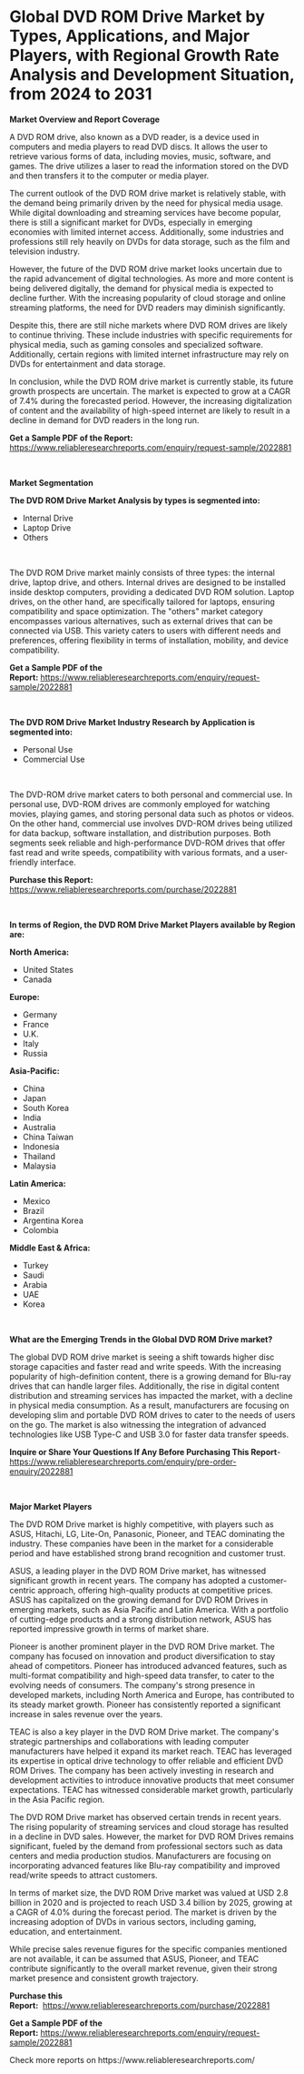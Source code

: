 <p><h1>Global DVD ROM Drive Market by Types, Applications, and Major Players, with Regional Growth Rate Analysis and Development Situation, from 2024 to 2031</h1></p><p><strong>Market Overview and Report Coverage</strong></p>
<p><p>A DVD ROM drive, also known as a DVD reader, is a device used in computers and media players to read DVD discs. It allows the user to retrieve various forms of data, including movies, music, software, and games. The drive utilizes a laser to read the information stored on the DVD and then transfers it to the computer or media player.</p><p>The current outlook of the DVD ROM drive market is relatively stable, with the demand being primarily driven by the need for physical media usage. While digital downloading and streaming services have become popular, there is still a significant market for DVDs, especially in emerging economies with limited internet access. Additionally, some industries and professions still rely heavily on DVDs for data storage, such as the film and television industry.</p><p>However, the future of the DVD ROM drive market looks uncertain due to the rapid advancement of digital technologies. As more and more content is being delivered digitally, the demand for physical media is expected to decline further. With the increasing popularity of cloud storage and online streaming platforms, the need for DVD readers may diminish significantly.</p><p>Despite this, there are still niche markets where DVD ROM drives are likely to continue thriving. These include industries with specific requirements for physical media, such as gaming consoles and specialized software. Additionally, certain regions with limited internet infrastructure may rely on DVDs for entertainment and data storage.</p><p>In conclusion, while the DVD ROM drive market is currently stable, its future growth prospects are uncertain. The market is expected to grow at a CAGR of 7.4% during the forecasted period. However, the increasing digitalization of content and the availability of high-speed internet are likely to result in a decline in demand for DVD readers in the long run.</p></p>
<p><strong>Get a Sample PDF of the Report:</strong> <a href="https://www.reliableresearchreports.com/enquiry/request-sample/2022881">https://www.reliableresearchreports.com/enquiry/request-sample/2022881</a></p>
<p>&nbsp;</p>
<p><strong>Market Segmentation</strong></p>
<p><strong>The DVD ROM Drive Market Analysis by types is segmented into:</strong></p>
<p><ul><li>Internal Drive</li><li>Laptop Drive</li><li>Others</li></ul></p>
<p>&nbsp;</p>
<p><p>The DVD ROM Drive market mainly consists of three types: the internal drive, laptop drive, and others. Internal drives are designed to be installed inside desktop computers, providing a dedicated DVD ROM solution. Laptop drives, on the other hand, are specifically tailored for laptops, ensuring compatibility and space optimization. The "others" market category encompasses various alternatives, such as external drives that can be connected via USB. This variety caters to users with different needs and preferences, offering flexibility in terms of installation, mobility, and device compatibility.</p></p>
<p><strong>Get a Sample PDF of the Report:</strong>&nbsp;<a href="https://www.reliableresearchreports.com/enquiry/request-sample/2022881">https://www.reliableresearchreports.com/enquiry/request-sample/2022881</a></p>
<p>&nbsp;</p>
<p><strong>The DVD ROM Drive Market Industry Research by Application is segmented into:</strong></p>
<p><ul><li>Personal Use</li><li>Commercial Use</li></ul></p>
<p>&nbsp;</p>
<p><p>The DVD-ROM drive market caters to both personal and commercial use. In personal use, DVD-ROM drives are commonly employed for watching movies, playing games, and storing personal data such as photos or videos. On the other hand, commercial use involves DVD-ROM drives being utilized for data backup, software installation, and distribution purposes. Both segments seek reliable and high-performance DVD-ROM drives that offer fast read and write speeds, compatibility with various formats, and a user-friendly interface.</p></p>
<p><strong>Purchase this Report:</strong>&nbsp; <a href="https://www.reliableresearchreports.com/purchase/2022881">https://www.reliableresearchreports.com/purchase/2022881</a></p>
<p>&nbsp;</p>
<p><strong>In terms of Region, the DVD ROM Drive Market Players available by Region are:</strong></p>
<p>
    <p> <strong> North America: </strong>
        <ul>
            <li>United States</li>
            <li>Canada</li>
        </ul>
        </p> 
    <p> <strong> Europe: </strong>
        <ul>
            <li>Germany</li>
            <li>France</li>
            <li>U.K.</li>
            <li>Italy</li>
            <li>Russia</li>
        </ul>
        </p> 
    <p> <strong> Asia-Pacific: </strong>
        <ul>
            <li>China</li>
            <li>Japan</li>
            <li>South Korea</li>
            <li>India</li>
            <li>Australia</li>
            <li>China Taiwan</li>
            <li>Indonesia</li>
            <li>Thailand</li>
            <li>Malaysia</li>
        </ul>
        </p> 
    <p> <strong> Latin America: </strong>
        <ul>
            <li>Mexico</li>
            <li>Brazil</li>
            <li>Argentina Korea</li>
            <li>Colombia</li>
        </ul>
        </p> 
    <p> <strong> Middle East & Africa: </strong>
        <ul>
            <li>Turkey</li>
            <li>Saudi</li>
            <li>Arabia</li>
            <li>UAE</li>
            <li>Korea</li>
        </ul>
    </p>
    </p>
<p>&nbsp;</p>
<p><strong>What are the Emerging Trends in the Global DVD ROM Drive market?</strong></p>
<p><p>The global DVD ROM drive market is seeing a shift towards higher disc storage capacities and faster read and write speeds. With the increasing popularity of high-definition content, there is a growing demand for Blu-ray drives that can handle larger files. Additionally, the rise in digital content distribution and streaming services has impacted the market, with a decline in physical media consumption. As a result, manufacturers are focusing on developing slim and portable DVD ROM drives to cater to the needs of users on the go. The market is also witnessing the integration of advanced technologies like USB Type-C and USB 3.0 for faster data transfer speeds.</p></p>
<p><strong>Inquire or Share Your Questions If Any Before Purchasing This Report</strong>- <a href="https://www.reliableresearchreports.com/enquiry/pre-order-enquiry/2022881">https://www.reliableresearchreports.com/enquiry/pre-order-enquiry/2022881</a></p>
<p>&nbsp;</p>
<p><strong>Major Market Players</strong></p>
<p><p>The DVD ROM Drive market is highly competitive, with players such as ASUS, Hitachi, LG, Lite-On, Panasonic, Pioneer, and TEAC dominating the industry. These companies have been in the market for a considerable period and have established strong brand recognition and customer trust.</p><p>ASUS, a leading player in the DVD ROM Drive market, has witnessed significant growth in recent years. The company has adopted a customer-centric approach, offering high-quality products at competitive prices. ASUS has capitalized on the growing demand for DVD ROM Drives in emerging markets, such as Asia Pacific and Latin America. With a portfolio of cutting-edge products and a strong distribution network, ASUS has reported impressive growth in terms of market share.</p><p>Pioneer is another prominent player in the DVD ROM Drive market. The company has focused on innovation and product diversification to stay ahead of competitors. Pioneer has introduced advanced features, such as multi-format compatibility and high-speed data transfer, to cater to the evolving needs of consumers. The company's strong presence in developed markets, including North America and Europe, has contributed to its steady market growth. Pioneer has consistently reported a significant increase in sales revenue over the years.</p><p>TEAC is also a key player in the DVD ROM Drive market. The company's strategic partnerships and collaborations with leading computer manufacturers have helped it expand its market reach. TEAC has leveraged its expertise in optical drive technology to offer reliable and efficient DVD ROM Drives. The company has been actively investing in research and development activities to introduce innovative products that meet consumer expectations. TEAC has witnessed considerable market growth, particularly in the Asia Pacific region.</p><p>The DVD ROM Drive market has observed certain trends in recent years. The rising popularity of streaming services and cloud storage has resulted in a decline in DVD sales. However, the market for DVD ROM Drives remains significant, fueled by the demand from professional sectors such as data centers and media production studios. Manufacturers are focusing on incorporating advanced features like Blu-ray compatibility and improved read/write speeds to attract customers.</p><p>In terms of market size, the DVD ROM Drive market was valued at USD 2.8 billion in 2020 and is projected to reach USD 3.4 billion by 2025, growing at a CAGR of 4.0% during the forecast period. The market is driven by the increasing adoption of DVDs in various sectors, including gaming, education, and entertainment.</p><p>While precise sales revenue figures for the specific companies mentioned are not available, it can be assumed that ASUS, Pioneer, and TEAC contribute significantly to the overall market revenue, given their strong market presence and consistent growth trajectory.</p></p>
<p><strong>Purchase this Report:</strong>&nbsp;&nbsp;<a href="https://www.reliableresearchreports.com/purchase/2022881">https://www.reliableresearchreports.com/purchase/2022881</a></p>
<p></p>
<p><strong>Get a Sample PDF of the Report:</strong>&nbsp;<a href="https://www.reliableresearchreports.com/enquiry/request-sample/2022881">https://www.reliableresearchreports.com/enquiry/request-sample/2022881</a></p>
<p>Check more reports on https://www.reliableresearchreports.com/</p>